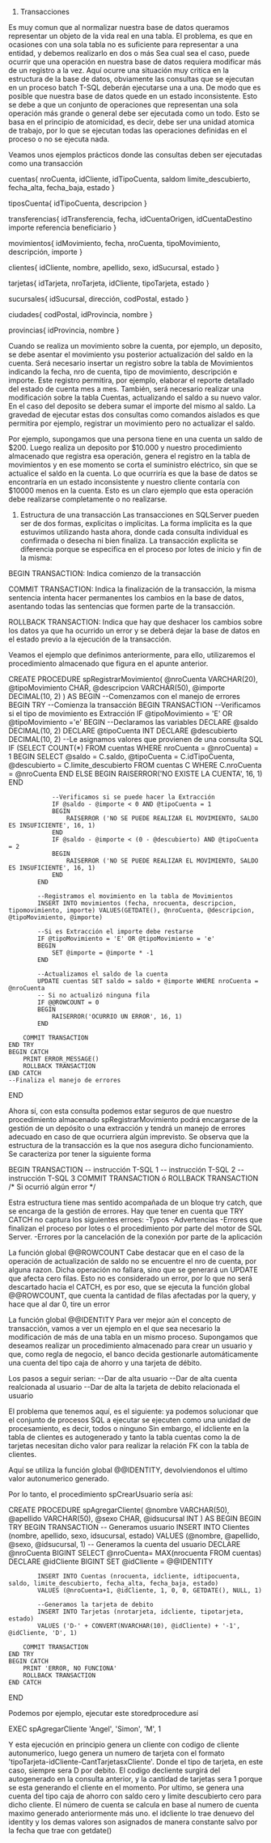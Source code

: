 1. Transacciones

Es muy comun que al normalizar nuestra base de datos queramos representar un objeto de la vida real en una tabla.
El problema, es que en ocasiones con una sola tabla no es suficiente para representar a una entidad, y debemos realizarlo en dos o más
Sea cual sea el caso, puede ocurrir que una operación en nuestra base de datos requiera modificar más de un registro a la vez.
Aquí ocurre una situación muy critica en la estructura de la base de datos, obviamente las consultas que se ejecutan en un proceso batch T-SQL deberán ejecutarse una a una. De modo que es posible que nuestra base de datos quede en un estado inconsistente.
Esto se debe a que un conjunto de operaciones que representan una sola operación más grande o general debe ser ejecutada como un todo. Esto se basa en el principio de atomicidad, es decir, debe ser una unidad atomica de trabajo, por lo que se ejecutan todas las operaciones definidas en el proceso o no se ejecuta nada.

Veamos unos ejemplos prácticos donde las consultas deben ser ejecutadas como una transacción

cuentas{
    nroCuenta,
    idCliente,
    idTipoCuenta,
    saldom
    limite_descubierto,
    fecha_alta,
    fecha_baja,
    estado
}

tiposCuenta{
    idTipoCuenta,
    descripcion
}

transferencias{
    idTransferencia,
    fecha,
    idCuentaOrigen,
    idCuentaDestino
    importe
    referencia
    beneficiario
}

movimientos{
    idMovimiento,
    fecha,
    nroCuenta,
    tipoMovimiento,
    descripción,
    importe
}

clientes{
    idCliente,
    nombre,
    apellido,
    sexo,
    idSucursal,
    estado
}

tarjetas{
    idTarjeta,
    nroTarjeta,
    idCliente,
    tipoTarjeta,
    estado
}


sucursales{
    idSucursal,
    dirección,
    codPostal,
    estado
}

ciudades{
    codPostal,
    idProvincia,
    nombre
}

provincias{
    idProvincia,
    nombre
}


Cuando se realiza un movimiento sobre la cuenta, por ejemplo, un deposito, se debe asentar el movimiento ysu posterior actualización del saldo en la cuenta.
Será necesario insertar un registro sobre la tabla de Movimientos indicando la fecha, nro de cuenta, tipo de movimiento, descripción e importe. Este registro permitira, por ejemplo, elaborar el reporte detallado del estado de cuenta mes a mes.
También, será necesario realizar una modificación sobre la tabla Cuentas, actualizando el saldo a su nuevo valor. En el caso del deposito se debera sumar el importe del mismo al saldo.
La gravedad de ejecutar estas dos consultas como comandos aislados es que permitira por ejemplo, registrar un movimiento pero no actualizar el saldo.

Por ejemplo, supongamos que una persona tiene en una cuenta un saldo de $200. Luego realiza un deposito por $10.000 y nuestro procedimiento almacenado que registra esa operación, genera el registro en la tabla de movimientos y en ese momento se corta el suministro eléctrico, sin que se actualice el saldo en la cuenta. Lo que ocurriría es que la base de datos se encontraría en un estado inconsistente y nuestro cliente contaría con $10000 menos en la cuenta.
Esto es un claro ejemplo que esta operación debe realizarse completamente o no realizarse.


1. Estructura de una transacción
Las transacciones en SQLServer pueden ser de dos formas, explicitas o implicitas. La forma implicita es la que estuvimos utilizando hasta ahora, donde cada consulta individual es confirmada o desecha ni bien finaliza.
La transacción explicita se diferencia porque se especifica en el proceso por lotes de inicio y fin de la misma:

BEGIN TRANSACTION: Indica comienzo de la transacción

COMMIT TRANSACTION: Indica la finalización de la transacción, la misma sentencia intenta hacer permanentes los cambios en la base de datos, asentando todas las sentencias que formen parte de la transacción.

ROLLBACK TRANSACTION: Indica que hay que deshacer los cambios sobre los datos ya que ha ocurrido un error y se deberá dejar la base de datos en el estado previo a la ejecución de la transacción.

Veamos el ejemplo que definimos anteriormente, para ello, utilizaremos el procedimiento almacenado que figura en el apunte anterior.

CREATE PROCEDURE spRegistrarMovimiento(
@nroCuenta VARCHAR(20),
@tipoMovimiento CHAR,
@descripcion VARCHAR(50),
@importe DECIMAL(10, 2)
)
AS
BEGIN
    --Comenzamos con el manejo de errores
    BEGIN TRY
        --Comienza la transacción
        BEGIN TRANSACTION
            --Verificamos si el tipo de movimiento es Extracción
            IF @tipoMovimiento = 'E' OR @tipoMovimiento ='e'
            BEGIN
                --Declaramos las variables
                DECLARE @saldo DECIMAL(10, 2)
                DECLARE @tipoCuenta INT
                DECLARE @descubierto DECIMAL(10, 2)
                --Le asignamos valores que provienen de una consulta SQL
                IF (SELECT COUNT(*) FROM cuentas WHERE nroCuenta = @nroCuenta) = 1
                BEGIN
                    SELECT @saldo = C.saldo, @tipoCuenta = C.idTipoCuenta, @descubierto =  C.limite_descubierto FROM cuentas C WHERE C.nroCuenta = @nroCuenta
                END
                ELSE
                BEGIN
                    RAISERROR('NO EXISTE LA CUENTA', 16, 1)
                END

                --Verificamos si se puede hacer la Extracción
                IF @saldo - @importe < 0 AND @tipoCuenta = 1
                BEGIN
                    RAISERROR ('NO SE PUEDE REALIZAR EL MOVIMIENTO, SALDO ES INSUFICIENTE', 16, 1)
                END
                IF @saldo - @importe < (0 - @descubierto) AND @tipoCuenta = 2
                BEGIN
                    RAISERROR ('NO SE PUEDE REALIZAR EL MOVIMIENTO, SALDO ES INSUFICIENTE', 16, 1)
                END
            END

            --Registramos el movimiento en la tabla de Movimientos
            INSERT INTO movimientos (fecha, nrocuenta, descripcion, tipomovimiento, importe) VALUES(GETDATE(), @nroCuenta, @descripcion, @tipoMovimiento, @importe)

            --Si es Extracción el importe debe restarse
            IF @tipoMovimiento = 'E' OR @tipoMovimiento = 'e'
            BEGIN
                SET @importe = @importe * -1
            END

            --Actualizamos el saldo de la cuenta
            UPDATE cuentas SET saldo = saldo + @importe WHERE nroCuenta = @nroCuenta
            -- Si no actualizó ninguna fila
            IF @@ROWCOUNT = 0
            BEGIN
                RAISERROR('OCURRIO UN ERROR', 16, 1)
            END

        COMMIT TRANSACTION
    END TRY
    BEGIN CATCH
        PRINT ERROR_MESSAGE()
        ROLLBACK TRANSACTION
    END CATCH
    --Finaliza el manejo de errores
END

Ahora sí, con esta consulta podemos estar seguros de que nuestro procedimiento almacenado spRegistrarMovimiento podrá encargarse de la gestión de un depósito o una extracción y tendrá un manejo de errores adecuado en caso de que ocurriera algún imprevisto.
Se observa que la estructura de la transacción es la que nos asegura dicho funcionamiento.
Se caracteriza por tener la siguiente forma

BEGIN TRANSACTION
-- instrucción T-SQL 1
-- instrucción T-SQL 2
-- instrucción T-SQL 3
COMMIT TRANSACTION
ó
ROLLBACK TRANSACTION /* Si ocurrió algún error */


Estra estructura tiene mas sentido acompañada de un bloque try catch, que se encarga de la gestión de errores. Hay que tener en cuenta que TRY CATCH no captura los siguientes erroes:
    -Typos
    -Advertencias
    -Errores que finalizan el proceso por lotes o el procedimiento por parte del motor de SQL Server.
    -Errores por la cancelación de la conexión por parte de la aplicación

La función global @@ROWCOUNT
Cabe destacar que en el caso de la operación de actualización de saldo no se encuentre el nro de cuenta, por alguna razon. Dicha operación no fallara, sino que se generará un UPDATE que afecta cero filas. Esto no es considerado un error, por lo que no será descartado hacia el CATCH, es por eso, que se ejecuta la función global @@ROWCOUNT, que cuenta la cantidad de filas afectadas por la query, y hace que al dar 0, tire un error

La función global @@IDENTITY
Para ver mejor aún el concepto de transacción, vamos a ver un ejemplo en el que sea necesario la modificación de más de una tabla en un mismo proceso. Supongamos que deseamos realizar un procedimiento almacenado para crear un usuario y que, como regla de negocio, el banco decida gestionarle automáticamente una cuenta del tipo caja de ahorro y una tarjeta de débito.

Los pasos a seguir serian:
--Dar de alta usuario
--Dar de alta cuenta realcionada al usuario
--Dar de alta la tarjeta de debito relacionada el usuario

El problema que tenemos aquí, es el siguiente: ya podemos solucionar que el conjunto de procesos SQL a ejecutar se ejecuten como una unidad de procesamiento, es decir, todos o ninguno
Sin embargo, el idcliente en la tabla de clientes es autogenerado y tanto la tabla cuentas como la de tarjetas necesitan dicho valor para realizar la relación FK con la tabla de clientes.

Aquí se utiliza la función global @@IDENTITY, devolviendonos el ultimo valor autonumerico generado.

Por lo tanto, el procedimiento spCrearUsuario sería así:


CREATE PROCEDURE spAgregarCliente(
    @nombre VARCHAR(50),
    @apellido VARCHAR(50),
    @sexo CHAR,
    @idsucursal INT
)
AS
BEGIN
    BEGIN TRY
        BEGIN TRANSACTION
            -- Generamos usuario
            INSERT INTO Clientes (nombre, apellido, sexo, idsucursal, estado) 
            VALUES (@nombre, @apellido, @sexo, @idsucursal, 1)
            -- Generamos la cuenta del usuario
            DECLARE @nroCuenta BIGINT
            SELECT @nroCuenta= MAX(nrocuenta FROM cuentas)
            DECLARE @idCliente BIGINT
            SET @idCliente = @@IDENTITY

            INSERT INTO Cuentas (nrocuenta, idcliente, idtipocuenta, saldo, limite_descubierto, fecha_alta, fecha_baja, estado) 
            VALUES (@nroCuenta+1, @idCliente, 1, 0, 0, GETDATE(), NULL, 1)

            --Generamos la tarjeta de debito
            INSERT INTO Tarjetas (nrotarjeta, idcliente, tipotarjeta, estado) 
            VALUES ('D-' + CONVERT(NVARCHAR(10), @idCliente) + '-1', @idCliente, 'D', 1)

        COMMIT TRANSACTION
    END TRY
    BEGIN CATCH
        PRINT 'ERROR, NO FUNCIONA'
        ROLLBACK TRANSACTION
    END CATCH
END

Podemos por ejemplo, ejecutar este storedprocedure así

EXEC spAgregarCliente 'Angel', 'Simon', 'M', 1

Y esta ejecución en principio genera un cliente con codigo de cliente autonumerico, luego genera un numero de tarjeta con el formato 'tipoTarjeta-idCliente-CantTarjetasxCliente'. Donde el tipo de tarjeta, en este caso, siempre sera D por debito.
El codigo decliente surgirá del autogenerado en la consulta anterior, y la cantidad de tarjetas sera 1 porque se esta generando el cliente en el momento.
Por ultimo, se genera una cuenta del tipo caja de ahorro con saldo cero y limite descubierto cero para dicho cliente.
El número de cuenta se calcula en base al numero de cuenta maximo generado anteriormente más uno.
el idcliente lo trae denuevo del identity y los demas valores son asignados de manera constante salvo por la fecha que trae con getdate()